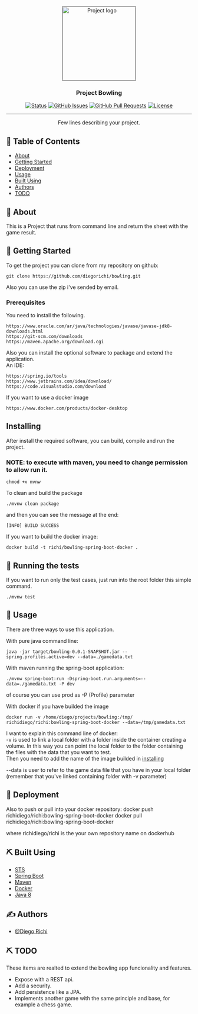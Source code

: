 <p align="center">
  <a href="" rel="noopener">
 <img width=200px height=200px src="https://c8.alamy.com/compes/hmghd5/bowling-strike-dispersas-y-bolos-bola-de-bolos-en-la-bolera-con-motion-blur-en-bola-de-bolos-3d-rendering-hmghd5.jpg" alt="Project logo"></a>
</p>

<h3 align="center">Project Bowling</h3>

<div align="center">

[![Status](https://img.shields.io/badge/status-active-success.svg)]()
[![GitHub Issues](https://img.shields.io/github/issues/kylelobo/The-Documentation-Compendium.svg)](https://github.com/kylelobo/The-Documentation-Compendium/issues)
[![GitHub Pull Requests](https://img.shields.io/github/issues-pr/kylelobo/The-Documentation-Compendium.svg)](https://github.com/kylelobo/The-Documentation-Compendium/pulls)
[![License](https://img.shields.io/badge/license-MIT-blue.svg)](/LICENSE)

</div>

---

<p align="center"> Few lines describing your project.
    <br> 
</p>

## 📝 Table of Contents

- [About](#about)
- [Getting Started](#getting_started)
- [Deployment](#deployment)
- [Usage](#usage)
- [Built Using](#built_using)
- [Authors](#authors)
- [TODO](#todo)

## 🧐 About <a name = "about"></a>

This is a Project that runs from command line and return the sheet with the game result.

## 🏁 Getting Started <a name = "getting_started"></a>

To get the project you can clone from my repository on github:

```
git clone https://github.com/diegorichi/bowling.git
```
Also you can use the zip i've sended by email.

### Prerequisites

You need to install  the following.

```
https://www.oracle.com/ar/java/technologies/javase/javase-jdk8-downloads.html
https://git-scm.com/downloads
https://maven.apache.org/download.cgi
```
Also you can install the optional software to package and extend the application. <br>
An IDE:
```
https://spring.io/tools
https://www.jetbrains.com/idea/download/
https://code.visualstudio.com/download

```
If you want to use a docker image
```
https://www.docker.com/products/docker-desktop
```
##  Installing <a name = "installing"></a>

After install the required software, you can build, compile and run the project.<br>

### NOTE: to execute with maven, you need to change permission to allow run it.
```
chmod +x mvnw
```

To clean and build the package
```
./mvnw clean package
```
and then you can see the message at the end: <br/>
```
[INFO] BUILD SUCCESS
```

If you want to build the docker image:

```
docker build -t richi/bowling-spring-boot-docker .
```

## 🔧 Running the tests <a name = "tests"></a>

If you want to run only the test cases, just run into the root folder this simple command.

```
./mvnw test
```

## 🎈 Usage <a name="usage"></a>

There are three ways to use this application.<br/>

With pure java command line:
```
java -jar target/bowling-0.0.1-SNAPSHOT.jar --spring.profiles.active=dev --data=./gamedata.txt
```
With maven running the spring-boot application:
```
./mvnw spring-boot:run -Dspring-boot.run.arguments=--data=./gamedata.txt -P dev
```
of course you can use prod as -P (Profile) parameter<br/>

With docker if you have builded the image
```
docker run -v /home/diego/projects/bowling:/tmp/ richidiego/richi:bowling-spring-boot-docker --data=/tmp/gamedata.txt
```
I want to explain this command line of docker:<br/>
-v is used to link a local folder with a folder inside the container creating a volume. In this way you can point the local folder to the folder containing the files with the data that you want to test.<br/>
Then you need to add the name of the image builded in [installing](#installing)<br/>

--data is user to refer to the game data file that you have in your local folder (remember that you've linked containing folder with -v parameter)

## 🚀 Deployment <a name = "deployment"></a>

Also to push or pull into your docker repository:
docker push richidiego/richi:bowling-spring-boot-docker
docker pull richidiego/richi:bowling-spring-boot-docker

where richidiego/richi is the your own repository name on dockerhub

## ⛏️ Built Using <a name = "built_using"></a>

- [STS](https://spring.io/tools)
- [Spring Boot](https://spring.io/projects/spring-boot)
- [Maven](https://maven.apache.org/download.cgi)
- [Docker](https://www.docker.com/products/docker-desktop)
- [Java 8](https://www.oracle.com/ar/java/technologies/javase/javase-jdk8-downloads.html)

## ✍️ Authors <a name = "authors"></a>

- [@Diego Richi](https://www.linkedin.com/in/diegorichi/)

## ⛏️ TODO <a name = "todo"></a>

These items are realted to extend the bowling app funcionality and features.

- Expose with a REST api.
- Add a security.
- Add persistence like a JPA.
- Implements another game with the same principle and base, for example a chess game.

